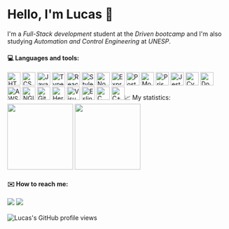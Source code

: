 <h1>Hello, I'm Lucas 👋</h1>

I'm a *Full-Stack development* student at the *Driven bootcamp* and I'm also studying *Automation and Control Engineering* at *UNESP*.

#### 💻 Languages and tools:

<div align="left">
  <img alt="HTML5" src="https://img.shields.io/badge/HTML5-E34F26?style=for-the-badge&logo=HTML5&logoColor=white" height="30px" />
  <img alt="CSS3" src="https://img.shields.io/badge/css3-1572B6?style=for-the-badge&logo=CSS3&logoColor=white" height="30px" />
  <img alt="JavaScript" src="https://img.shields.io/badge/JavaScript-323330?style=for-the-badge&logo=javascript&logoColor=F7DF1E" height="30px" />
  <img alt="TypeScript" src="https://img.shields.io/badge/TypeScript-007ACC?style=for-the-badge&logo=typescript&logoColor=white" height="30px"/>
  <img alt="React" src="https://img.shields.io/badge/React-20232A?style=for-the-badge&logo=react&logoColor=61DAFB" height="30px" />
  <img alt="Style-components" src="https://img.shields.io/badge/styled--components-DB7093?style=for-the-badge&logo=styled-components&logoColor=white" height="30px" />
  <img alt="Node.js" src="https://img.shields.io/badge/Node.js-43853D?style=for-the-badge&logo=node.js&logoColor=white" height="30px" />
  <img alt="Express.js" src="https://img.shields.io/badge/Express.js-404D59?style=for-the-badge" height="30px" />
  <img alt="PostgreSQL" src="https://img.shields.io/badge/PostgreSQL-316192?style=for-the-badge&logo=postgresql&logoColor=white" height="30px" />
  <img alt="MongoDB" src="https://img.shields.io/badge/MongoDB-4EA94B?style=for-the-badge&logo=mongodb&logoColor=white" height="30px" />
  <img alt="Prisma" src="https://img.shields.io/badge/Prisma-2D3748?style=for-the-badge&logo=prisma&logoColor=white" height="30px" />
  <img alt="Jest" src="https://img.shields.io/badge/Jest-C21325?style=for-the-badge&logo=Jest&logoColor=white" height="30px" />
  <img alt="Cypress" src="https://img.shields.io/badge/Cypress-17202C?style=for-the-badge&logo=Cypress&logoColor=white" height="30px" />
  <img alt="Docker" src="https://img.shields.io/badge/Docker-2496ED?style=for-the-badge&logo=docker&logoColor=white" height="30px" />
  <img alt="AWS" src="https://img.shields.io/badge/Amazon_AWS-232F3E?style=for-the-badge&logo=amazon-aws&logoColor=white" height="30px" />
  <img alt="NGINX" src="https://img.shields.io/badge/Nginx-009639?style=for-the-badge&logo=nginx&logoColor=white" height="30px" />
  <img alt="Git" src="https://img.shields.io/badge/Git-E34F26?style=for-the-badge&logo=git&logoColor=white" height="30px" />
  <img alt="Heroku" src="https://img.shields.io/badge/Heroku-430098?style=for-the-badge&logo=heroku&logoColor=white" height="30px" />
  <img alt="Visual Studio Code" src="https://img.shields.io/badge/Visual%20Studio%20Code-0078d7.svg?style=for-the-badge&logo=visual-studio-code&logoColor=white" height="30px" />
  <img alt="Eslint" src="https://img.shields.io/badge/ESLint-4B3263?style=for-the-badge&logo=eslint&logoColor=white" height="30px" />
  <img alt="C" src="https://img.shields.io/badge/C-00599C?style=for-the-badge&logo=c&logoColor=white" height="30px" />
  <img alt="C++" src="https://img.shields.io/badge/C%2B%2B-00599C?style=for-the-badge&logo=c%2B%2B&logoColor=white" height="30px />
 </div>

##
<br/>

#### 📈 My statistics:

<div align="left">
  <img height="150px" src="https://github-readme-stats.vercel.app/api?username=lugablima&show_icons=true&theme=tokyonight&include_all_commits=true&count_private=true" />
  <img height="150px" src="https://github-readme-stats.vercel.app/api/top-langs/?username=lugablima&layout=compact&langs_count=7&theme=tokyonight" />
</div>

#### ✉️ How to reach me:

<div>
   <a href = "mailto:lugablima@gmail.com"><img src="https://img.shields.io/badge/-Gmail-%23333?style=for-the-badge&logo=gmail&logoColor=white" target="_blank"></a>
   <a href="https://www.linkedin.com/in/lucas-gabriel-lima-silva/" target="_blank"><img src="https://img.shields.io/badge/-LinkedIn-%230077B5?style=for-the-badge&logo=linkedin&logoColor=white" target="_blank"></a>
</div>

<br/>

<img alt="Lucas's GitHub profile views" src="https://komarev.com/ghpvc/?username=lugablima&color=259076&style=for-the-badge" />
<!--
**lugablima/lugablima** is a ✨ _special_ ✨ repository because its `README.md` (this file) appears on your GitHub profile.

Here are some ideas to get you started:

- 🔭 I’m currently working on ...
- 🌱 I’m currently learning ...
- 👯 I’m looking to collaborate on ...
- 🤔 I’m looking for help with ...
- 💬 Ask me about ...
- 📫 How to reach me: ...
- 😄 Pronouns: ...
- ⚡ Fun fact: ...

<img align="left" alt="JavaScript" width="26px" src="https://raw.githubusercontent.com/github/explore/80688e429a7d4ef2fca1e82350fe8e3517d3494d/topics/javascript/javascript.png" />
<img src="https://img.shields.io/badge/C-00599C?style=for-the-badge&logo=c&logoColor=white" alt="C" />
<img src="https://img.shields.io/badge/C%2B%2B-00599C?style=for-the-badge&logo=c%2B%2B&logoColor=white" alt="C++" />
<img align="left"  width="26px" src="https://raw.githubusercontent.com/github/explore/80688e429a7d4ef2fca1e82350fe8e3517d3494d/topics/git/git.png" />
<img align="left" alt="GitHub" width="26px" src="https://raw.githubusercontent.com/github/explore/78df643247d429f6cc873026c0622819ad797942/topics/github/github.png" />
<img align="left" alt="Terminal" width="26px" src="https://raw.githubusercontent.com/github/explore/80688e429a7d4ef2fca1e82350fe8e3517d3494d/topics/terminal/terminal.png" />
<img align="left" alt="Visual Studio Code" width="26px" src="https://raw.githubusercontent.com/github/explore/80688e429a7d4ef2fca1e82350fe8e3517d3494d/topics/visual-studio-code/visual-studio-code.png" />
-->
